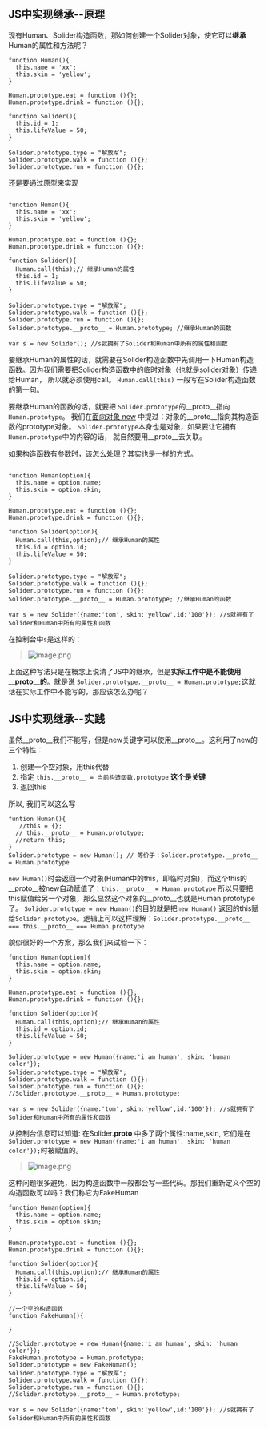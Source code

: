 ## JS中实现继承--原理

现有Human、Solider构造函数，那如何创建一个Solider对象，使它可以**继承**Human的属性和方法呢？
```
function Human(){
  this.name = 'xx';
  this.skin = 'yellow';
}

Human.prototype.eat = function (){};
Human.prototype.drink = function (){};

function Solider(){
  this.id = 1;
  this.lifeValue = 50;
}

Solider.prototype.type = "解放军";
Solider.prototype.walk = function (){};
Solider.prototype.run = function (){};

```

还是要通过原型来实现

```

function Human(){
  this.name = 'xx';
  this.skin = 'yellow';
}

Human.prototype.eat = function (){};
Human.prototype.drink = function (){};

function Solider(){
  Human.call(this);// 继承Human的属性
  this.id = 1;
  this.lifeValue = 50;
}

Solider.prototype.type = "解放军";
Solider.prototype.walk = function (){};
Solider.prototype.run = function (){};
Solider.prototype.__proto__ = Human.prototype; //继承Human的函数

var s = new Solider(); //s就拥有了Solider和Human中所有的属性和函数

```

要继承Human的属性的话，就需要在Solider构造函数中先调用一下Human构造函数。因为我们需要把Solider构造函数中的临时对象（也就是solider对象）传递给Human，
所以就必须使用call。 `Human.call(this)` 一般写在Solider构造函数的第一句。

要继承Human的函数的话，就要把 `Solider.prototype`的__proto__指向`Human.prototype`。 
我们在[面向对象 new](https://github.com/monalisali/articles/blob/master/js/%E9%9D%A2%E5%90%91%E5%AF%B9%E8%B1%A1%20new.md)
中提过：对象的__proto__指向其构造函数的prototype对象。 `Solider.prototype`本身也是对象，如果要让它拥有`Human.prototype`中的内容的话，
就自然要用__proto__去关联。

如果构造函数有参数时，该怎么处理？其实也是一样的方式。

```

function Human(option){
  this.name = option.name;
  this.skin = option.skin;
}

Human.prototype.eat = function (){};
Human.prototype.drink = function (){};

function Solider(option){
  Human.call(this,option);// 继承Human的属性
  this.id = option.id;
  this.lifeValue = 50;
}

Solider.prototype.type = "解放军";
Solider.prototype.walk = function (){};
Solider.prototype.run = function (){};
Solider.prototype.__proto__ = Human.prototype; //继承Human的函数

var s = new Solider({name:'tom', skin:'yellow',id:'100'}); //s就拥有了Solider和Human中所有的属性和函数

```

在控制台中`s`是这样的：

> ![image.png](https://upload-images.jianshu.io/upload_images/9425951-a98eb69602d35fa5.png?imageMogr2/auto-orient/strip%7CimageView2/2/w/1240)



上面这种写法只是在概念上说清了JS中的继承，但是**实际工作中是不能使用__proto__的**。就是说 `Solider.prototype.__proto__ = Human.prototype;`这就话在实际工作中不能写的，那应该怎么办呢？


## JS中实现继承--实践
虽然__proto__我们不能写，但是new关键字可以使用__proto__。这利用了new的三个特性：
1. 创建一个空对象，用this代替
2. 指定 `this.__proto__ = 当前构造函数.prototype` **这个是关键**
3. 返回this

所以, 我们可以这么写
```
funtion Human(){
   //this = {};
  // this.__proto__ = Human.prototype;
  //return this;
}
Solider.prototype = new Human(); // 等价于：Solider.prototype.__proto__ = Human.prototype
```
`new Human()`时会返回一个对象(Human中的this，即临时对象)，而这个this的__proto__被new自动赋值了：`this.__proto__ = Human.prototype` 
所以只要把this赋值给另一个对象，那么显然这个对象的__proto__也就是Human.prototype了。 `Solider.prototype = new Human()`的目的就是把`new Human()`
返回的this赋给`Solider.prototype`。逻辑上可以这样理解：`Solider.prototype.__proto__ === this.__proto__ === Human.prototype`

貌似很好的一个方案，那么我们来试验一下：

```
function Human(option){
  this.name = option.name;
  this.skin = option.skin;
}

Human.prototype.eat = function (){};
Human.prototype.drink = function (){};

function Solider(option){
  Human.call(this,option);// 继承Human的属性
  this.id = option.id;
  this.lifeValue = 50;
}

Solider.prototype = new Human({name:'i am human', skin: 'human color'});
Solider.prototype.type = "解放军";
Solider.prototype.walk = function (){};
Solider.prototype.run = function (){};
//Solider.prototype.__proto__ = Human.prototype;

var s = new Solider({name:'tom', skin:'yellow',id:'100'}); //s就拥有了Solider和Human中所有的属性和函数

```

从控制台信息可以知道: 在Solider.__proto__ 中多了两个属性:name,skin, 它们是在`Solider.prototype = new Human({name:'i am human', skin: 'human color'});`时被赋值的。

> ![image.png](https://upload-images.jianshu.io/upload_images/9425951-49f651ff183c188f.png?imageMogr2/auto-orient/strip%7CimageView2/2/w/1240)

这种问题很多避免，因为构造函数中一般都会写一些代码。那我们重新定义个空的构造函数可以吗？我们称它为FakeHuman

```
function Human(option){
  this.name = option.name;
  this.skin = option.skin;
}

Human.prototype.eat = function (){};
Human.prototype.drink = function (){};

function Solider(option){
  Human.call(this,option);// 继承Human的属性
  this.id = option.id;
  this.lifeValue = 50;
}

//一个空的构造函数
function FakeHuman(){

}

//Solider.prototype = new Human({name:'i am human', skin: 'human color'});
FakeHuman.prototype = Human.prototype;
Solider.prototype = new FakeHuman();
Solider.prototype.type = "解放军";
Solider.prototype.walk = function (){};
Solider.prototype.run = function (){};
//Solider.prototype.__proto__ = Human.prototype;

var s = new Solider({name:'tom', skin:'yellow',id:'100'}); //s就拥有了Solider和Human中所有的属性和函数


```



